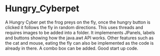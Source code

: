 # Hungry_Cyberpet
A Hungry Cyber pet the frog preys on the fly, once the hungry button is clicked it follows the fly in random directions.
This uses threads and requires images to be added into a folder.
It implemenents JPanels, labels and buttons showing how the java.awt API works.
Other features such as the cat and mouse, eating the fly can also be implemented as the code is already in there.
A combo box can be added. 
Good start up code.
